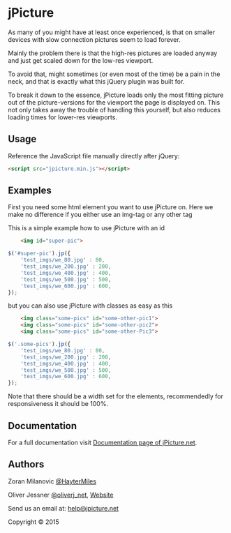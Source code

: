 jPicture
========
As many of you might have at least once experienced, is that on smaller devices with slow connection pictures seem to load forever.

Mainly the problem there is that the high-res pictures are loaded anyway and just get scaled down for the low-res viewport.

To avoid that, might sometimes (or even most of the time) be a pain in the neck, and that is exactly what this jQuery plugin was built 
for.

To break it down to the essence, jPicture loads only the most fitting picture out of the picture-versions for the viewport the page is
displayed on. This not only takes away the trouble of handling this yourself, but also reduces loading times for lower-res viewports.

Usage
-----

Reference the JavaScript file manually directly after jQuery:

```html
<script src="jpicture.min.js"></script>
```

Examples
--------

First you need some html element you want to use jPicture on. 
Here we make no difference if you either use an img-tag or any other tag

This is a simple example how to use jPicture with an id

```html
    <img id="super-pic">
```

```javascript
$('#super-pic').jp({
    'test_imgs/we_80.jpg' : 80, 
    'test_imgs/we_200.jpg' : 200, 
    'test_imgs/we_400.jpg' : 400, 
    'test_imgs/we_500.jpg' : 500, 
    'test_imgs/we_600.jpg' : 600, 
});
```

but you can also use jPicture with classes as easy as this

```html
    <img class="some-pics" id="some-other-pic1">
    <img class="some-pics" id="some-other-pic2">
    <img class="some-pics" id="some-other-Pic3">
```

```javascript
$('.some-pics').jp({
    'test_imgs/we_80.jpg' : 80, 
    'test_imgs/we_200.jpg' : 200, 
    'test_imgs/we_400.jpg' : 400, 
    'test_imgs/we_500.jpg' : 500, 
    'test_imgs/we_600.jpg' : 600, 
});
```

Note that there should be a width set for the elements, recommendedly for responsiveness it should be 100%.

Documentation
---
For a full documentation visit [Documentation page of jPicture.net](http://jpicture.net/documentation/).

Authors 
-------

Zoran Milanovic  [@HayterMiles ](https://twitter.com/HayterMiles) 

Oliver Jessner [@oliverj_net](https://twitter.com/oliverj_net), [Website](http://oliverj.net) 

Send us an email at: help@jpicture.net

Copyright © 2015
